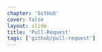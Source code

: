 ```yaml
---
chapter: 'GitHub'
cover: false
layout: slide
title: 'Pull-Request'
tags: ['github/pull-request']
---
```

